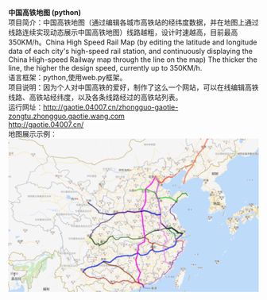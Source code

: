 <b>中国高铁地图 (python)</b>
<br>项目简介：中国高铁地图（通过编辑各城市高铁站的经纬度数据，并在地图上通过线路连续实现动态展示中国高铁地图）线路越粗，设计时速越高，目前最高350KM/h。China High Speed Rail Map (by editing the latitude and longitude data of each city's high-speed rail station, and continuously displaying the China High-speed Railway map through the line on the map) The thicker the line, the higher the design speed, currently up to 350KM/h.
<br>语言框架：python,使用web.py框架。
<br>项目说明：因为个人对中国高铁的爱好，制作了这么一个网站，可以在线编辑高铁线路、高铁站经纬度，以及各条线路经过的高铁站列表。
<br>运行网址：http://gaotie.04007.cn/zhongguo-gaotie-zongtu.zhongguo.gaotie.wang.com
<br>         http://gaotie.04007.cn/
<br>地图展示示例：
<br><img src="https://github.com/KermitCode/china-gaotie-map/blob/master/html_elements/gaotie13.png">
